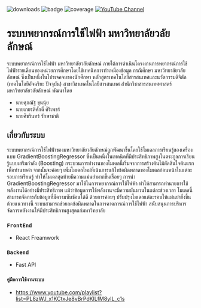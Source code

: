 ![downloads]( https://img.shields.io/badge/framework-react-blue)
![badge](https://img.shields.io/badge/Language-javascript-green)
![coverage](https://img.shields.io/badge/recommend-after_loading_:_npm_install-brightgreen)
[![YouTube Channel](https://img.shields.io/badge/YouTube-User_Manual-red)](https://www.youtube.com/playlist?list=PL8zWJ_x1KCtxJe8vBrPdKlLfM8yIL_c1s)

# ระบบพยากรณ์การใช้ไฟฟ้า มหาวิทยาลัยวลัยลักษณ์
ระบบพยากรณ์การใช้ไฟฟ้า มหาวิทยาลัยวลัยลักษณ์ ภายใต้การดำเนินโครงงานการพยากรณ์การใช้ไฟฟ้ารายเดือนของหน่วยการศึกษาโดยใช้เทคนิคการทำเหมืองข้อมูล กรณีศึกษา มหาวิทยาลัยวลัยลักษณ์ ซึ่งเป็นหนึ่งในโปรเจคจบของนักศึกษา หลักสูตรเทคโนโลยีสารสนเทศและนวัตกรรมดิจิตัล (เทคโนโลยีอัจฉริยะ ปัจจุบัน) สาขาวิชาเทคโนโลยีสารสนเทศ สำนักวิชาสารสนเทศศาสตร์ มหาวิทยาลัยวลัยลักษณ์ พัฒนาโดย
- นายศุภณัฐ ขุนนุ้ย
- นายเกยรติศักดิ์ ศิริเพชร์
- นายศิขรินทร์ รักษาชาติ

## เกี่ยวกับระบบ
  ระบบพยากรณ์การใช้ไฟฟ้าของมหาวิทยาลัยวลัยลักษณ์ถูกพัฒนาขึ้นโดยใช้โมเดลการเรียนรู้ของเครื่องแบบ GradientBoostingRegressor ซึ่งเป็นหนึ่งในเทคนิคที่มีประสิทธิภาพสูงในตระกูลการเรียนรู้แบบเสริมกำลัง (Boosting) กระบวนการทำงานของโมเดลนี้เริ่มจากการสร้างต้นไม้ตัดสินใจต้นแรกเพื่อทำนายค่า จากนั้นจะค่อยๆ เพิ่มโมเดลใหม่ที่เน้นการแก้ไขข้อผิดพลาดของโมเดลก่อนหน้าในแต่ละรอบการเรียนรู้ ทำให้โมเดลสุดท้ายมีความแม่นยำมากขึ้นเรื่อยๆ
  การนำ GradientBoostingRegressor มาใช้ในการพยากรณ์การใช้ไฟฟ้า ทำให้สามารถทำนายการใช้พลังงานได้อย่างมีประสิทธิภาพ แม้ว่าข้อมูลการใช้พลังงานจะมีความผันผวนในแต่ละช่วงเวลา โมเดลนี้สามารถจัดการกับข้อมูลที่มีความซับซ้อนได้ดี ด้วยการค่อยๆ ปรับปรุงโมเดลแต่ละรอบให้แม่นยำยิ่งขึ้นด้วยแนวทางนี้ ระบบสามารถช่วยลดข้อผิดพลาดในการคาดการณ์การใช้ไฟฟ้า สนับสนุนการบริหารจัดการพลังงานให้มีประสิทธิภาพสูงสุดแก่มหาวิทยาลัย

### `FrontEnd`
- React Freamwork
### `Backend`
- Fast API

### `คู่มือการใช้งานระบบ`
- https://www.youtube.com/playlist?list=PL8zWJ_x1KCtxJe8vBrPdKlLfM8yIL_c1s
